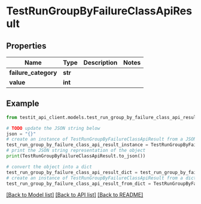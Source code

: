 # TestRunGroupByFailureClassApiResult


## Properties

Name | Type | Description | Notes
------------ | ------------- | ------------- | -------------
**failure_category** | **str** |  | 
**value** | **int** |  | 

## Example

```python
from testit_api_client.models.test_run_group_by_failure_class_api_result import TestRunGroupByFailureClassApiResult

# TODO update the JSON string below
json = "{}"
# create an instance of TestRunGroupByFailureClassApiResult from a JSON string
test_run_group_by_failure_class_api_result_instance = TestRunGroupByFailureClassApiResult.from_json(json)
# print the JSON string representation of the object
print(TestRunGroupByFailureClassApiResult.to_json())

# convert the object into a dict
test_run_group_by_failure_class_api_result_dict = test_run_group_by_failure_class_api_result_instance.to_dict()
# create an instance of TestRunGroupByFailureClassApiResult from a dict
test_run_group_by_failure_class_api_result_from_dict = TestRunGroupByFailureClassApiResult.from_dict(test_run_group_by_failure_class_api_result_dict)
```
[[Back to Model list]](../README.md#documentation-for-models) [[Back to API list]](../README.md#documentation-for-api-endpoints) [[Back to README]](../README.md)



